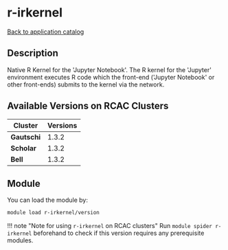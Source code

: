 # r-irkernel

[Back to application catalog](../app_catalog.md)

## Description
Native R Kernel for the 'Jupyter Notebook'. The R kernel for the 'Jupyter' environment executes R code which the front-end ('Jupyter Notebook' or other front-ends) submits to the kernel via the network.

## Available Versions on RCAC Clusters
|Cluster|Versions|
|---|---|
|**Gautschi**|1.3.2|
|**Scholar**|1.3.2|
|**Bell**|1.3.2|

## Module
You can load the module by:

```bash
module load r-irkernel/version
```

!!! note "Note for using `r-irkernel` on RCAC clusters"
    Run `module spider r-irkernel` beforehand to check if this version requires any prerequisite modules.
